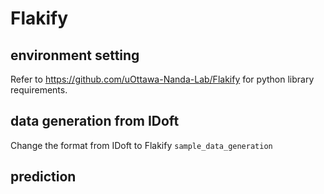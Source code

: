 # Flakify

## environment setting
Refer to https://github.com/uOttawa-Nanda-Lab/Flakify for python library requirements.


## data generation from IDoft
Change the format from IDoft to Flakify
`sample_data_generation`


## prediction



